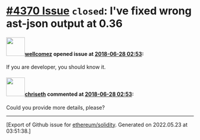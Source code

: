# [\#4370 Issue](https://github.com/ethereum/solidity/issues/4370) `closed`: I've fixed wrong ast-json output at 0.36

#### <img src="https://avatars.githubusercontent.com/u/2755665?v=4" width="50">[wellcomez](https://github.com/wellcomez) opened issue at [2018-06-28 02:53](https://github.com/ethereum/solidity/issues/4370):

If you are developer, you should know it.  

#### <img src="https://avatars.githubusercontent.com/u/9073706?v=4" width="50">[chriseth](https://github.com/chriseth) commented at [2018-06-28 02:53](https://github.com/ethereum/solidity/issues/4370#issuecomment-400953404):

Could you provide more details, please?


-------------------------------------------------------------------------------



[Export of Github issue for [ethereum/solidity](https://github.com/ethereum/solidity). Generated on 2022.05.23 at 03:51:38.]

